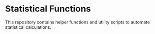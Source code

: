 # Statistical Functions

This repository contains helper functions and utility scripts to automate statistical calculations.
